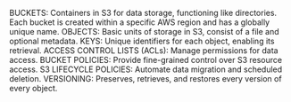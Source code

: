 BUCKETS: Containers in S3 for data storage, functioning like directories.
Each bucket is created within a specific AWS region and has a globally unique name.
OBJECTS: Basic units of storage in S3, consist of a file and optional metadata.
KEYS: Unique identifiers for each object, enabling its retrieval.
ACCESS CONTROL LISTS (ACLs): Manage permissions for data access.
BUCKET POLICIES: Provide fine-grained control over S3 resource access.
S3 LIFECYCLE POLICIES: Automate data migration and scheduled deletion.
VERSIONING: Preserves, retrieves, and restores every version of every object.
